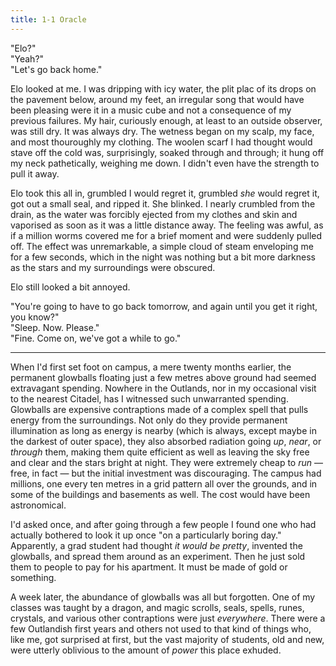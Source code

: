 ```yaml
---
title: 1-1 Oracle
---
```


"Elo?"  
"Yeah?"  
"Let's go back home."  

Elo looked at me. I was dripping with icy water, the plit plac of its drops on the pavement below, around my feet, an irregular song that would have been pleasing were it in a music cube and not a consequence of my previous failures. My hair, curiously enough, at least to an outside observer, was still dry. It was always dry. The wetness began on my scalp, my face, and most thouroughly my clothing. The woolen scarf I had thought would stave off the cold was, surprisingly, soaked through and through; it hung off my neck pathetically, weighing me down. I didn't even have the strength to pull it away.

Elo took this all in, grumbled I would regret it, grumbled *she* would regret it, got out a small seal, and ripped it. She blinked. I nearly crumbled from the drain, as the water was forcibly ejected from my clothes and skin and vaporised as soon as it was a little distance away. The feeling was awful, as if a million worms covered me for a brief moment and were suddenly pulled off. The effect was unremarkable, a simple cloud of steam enveloping me for a few seconds, which in the night was nothing but a bit more darkness as the stars and my surroundings were obscured.

Elo still looked a bit annoyed.

"You're going to have to go back tomorrow, and again until you get it right, you know?"  
"Sleep. Now. Please."  
"Fine. Come on, we've got a while to go."

***

When I'd first set foot on campus, a mere twenty months earlier, the permanent glowballs floating just a few metres above ground had seemed extravagant spending. Nowhere in the Outlands, nor in my occasional visit to the nearest Citadel, has I witnessed such unwarranted spending. Glowballs are expensive contraptions made of a complex spell that pulls energy from the surroundings. Not only do they provide permanent illumination as long as energy is nearby (which is always, except maybe in the darkest of outer space), they also absorbed radiation going *up*, *near*, or *through* them, making them quite efficient as well as leaving the sky free and clear and the stars bright at night. They were extremely cheap to *run* — free, in fact — but the initial investment was discouraging. The campus had millions, one every ten metres in a grid pattern all over the grounds, and in some of the buildings and basements as well. The cost would have been astronomical.

I'd asked once, and after going through a few people I found one who had actually bothered to look it up once "on a particularly boring day." Apparently, a grad student had thought *it would be pretty*, invented the glowballs, and spread them around as an experiment. Then he just sold them to people to pay for his apartment. It must be made of gold or something.

A week later, the abundance of glowballs was all but forgotten. One of my classes was taught by a dragon, and magic scrolls, seals, spells, runes, crystals, and various other contraptions were just *everywhere*. There were a few Outlandish first years and others not used to that kind of things who, like me, got surprised at first, but the vast majority of students, old and new, were utterly oblivious to the amount of *power* this place exhuded.